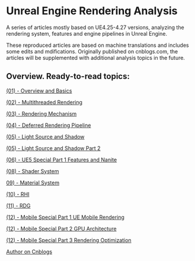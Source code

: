 # Unreal Engine Rendering Analysis

A series of articles mostly based on UE4.25-4.27 versions, analyzing the rendering system, features and engine pipelines in Unreal Engine.

These reproduced articles are based on machine translations and includes some edits and mdifications. Originally published on cnblogs.com, the articles will be supplemented with additional analysis topics in the future.

## Overview. Ready-to-read topics:

[(01) - Overview and Basics](https://github.com/pe7yu/Unreal-Engine_Rendering-Analysis/blob/main/Analysis%20of%20Unreal%20Rendering%20System%20(01)%20-%20Overview%20and%20Basics%20English.pdf)

[(02) - Multithreaded Rendering](https://github.com/pe7yu/Unreal-Engine_Rendering-Analysis/blob/main/Analysis%20of%20Unreal%20Rendering%20System%20(02)%20-%20Multithreaded%20Rendering%20English.pdf)

[(03) - Rendering Mechanism](https://github.com/pe7yu/Unreal-Engine_Rendering-Analysis/blob/main/Analysis%20of%20Unreal%20Rendering%20System%20(03)%20-%20Rendering%20Mechanism%20English.pdf)

[(04) - Deferred Rendering Pipeline](https://github.com/pe7yu/Unreal-Engine_Rendering-Analysis/blob/main/Analysis%20of%20Unreal%20Rendering%20System%20(04)%20-%20Deferred%20Rendering%20Pipeline%20English.pdf)

[(05) - Light Source and Shadow](https://github.com/pe7yu/Unreal-Engine_Rendering-Analysis/blob/main/Analysis%20of%20Unreal%20Rendering%20System%20(05)%20-%20Light%20Source%20and%20Shadow%20English.pdf)

[(05) - Light Source and Shadow Part 2](https://github.com/pe7yu/Unreal-Engine_Rendering-Analysis/blob/main/Analysis%20of%20Unreal%20Rendering%20System%20(05)%20-%20Light%20Source%20and%20Shadow%20English%5B135-268%5D.pdf)

[(06) - UE5 Special Part 1 Features and Nanite]()

[(08) - Shader System](https://github.com/pe7yu/Unreal-Engine_Rendering-Analysis/blob/main/Analysis%20of%20Unreal%20Rendering%20System%20(08)%20-%20Shader%20System%20English.pdf)

[09) - Material System](https://github.com/pe7yu/Unreal-Engine_Rendering-Analysis/blob/main/Analysis%20of%20Unreal%20Rendering%20System%20(09)%20-%20Material%20System%20English.pdf)

[(10) - RHI](https://github.com/pe7yu/Unreal-Engine_Rendering-Analysis/blob/main/Analysis%20of%20Unreal%20Rendering%20System%20(10)%20-%20RHI%20English.pdf)

[(11) - RDG](https://github.com/pe7yu/Unreal-Engine_Rendering-Analysis/blob/main/Analysis%20of%20Unreal%20Rendering%20System%20(11)%20-%20RDG%20English.pdf)

[(12) - Mobile Special Part 1 UE Mobile Rendering](https://github.com/pe7yu/Unreal-Engine_Rendering-Analysis/blob/main/Analysis%20of%20Unreal%20Rendering%20System%20(12)%20-%20Mobile%20Special%20Part%201%20(UE%20Mobile%20Rendering%20Analysis)%20English.pdf)

[(12) - Mobile Special Part 2 GPU Architecture](https://github.com/pe7yu/Unreal-Engine_Rendering-Analysis/blob/main/Analysis%20of%20Unreal%20Rendering%20System%20(12)%20-%20Mobile%20Special%20Part%202%20(GPU%20Architecture%20and%20Mechanism)%20English.pdf)

[(12) - Mobile Special Part 3 Rendering Optimization](https://github.com/pe7yu/Unreal-Engine_Rendering-Analysis/blob/main/Analysis%20of%20Unreal%20Rendering%20System%20(12)%20-%20Mobile%20Terminal%20Special%20Part%203%20(Rendering%20Optimization)%20English.pdf)

[Author on Cnblogs](https://www.cnblogs.com/timlly)
